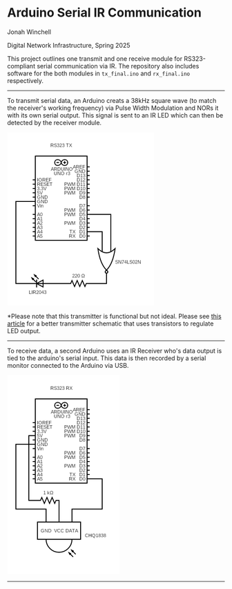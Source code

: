 # Arduino Serial IR Communication

Jonah Winchell

Digital Network Infrastructure, Spring 2025

This project outlines one transmit and one receive module for RS323-compliant serial communication via IR. The repository also includes software for the both modules in `tx_final.ino` and `rx_final.ino` respectively.

---

To transmit serial data, an Arduino creats a 38kHz square wave (to match the receiver's working frequency) via Pulse Width Modulation and NORs it with its own serial output. This signal is sent to an IR LED which can then be detected by the receiver module.

![transmitter](./images/tx_circuit.png)

*Please note that this transmitter is functional but not ideal. Please see [this article](https://forum.arduino.cc/t/serial-comm-using-ir/10620) for a better transmitter schematic that uses transistors to regulate LED output.

--- 

To receive data, a second Arduino uses an IR Receiver who's data output is tied to the arduino's serial input. This data is then recorded by a serial monitor connected to the Arduino via USB.

![receiver](./images/rx_circuit.png)

---
